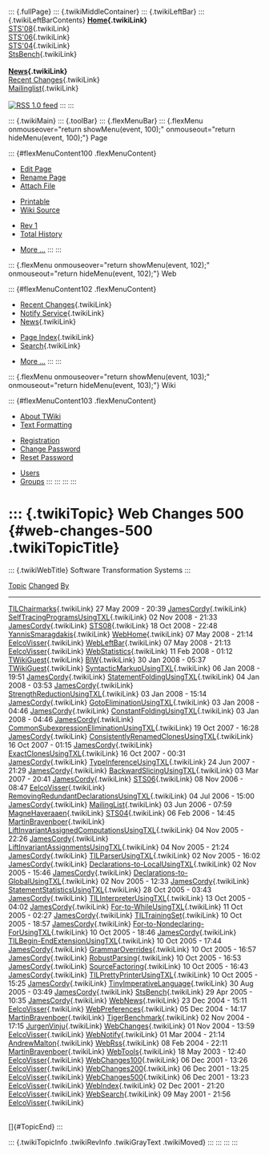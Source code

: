 ::: {.fullPage}
::: {.twikiMiddleContainer}
::: {.twikiLeftBar}
::: {.twikiLeftBarContents}
**[Home](WebHome){.twikiLink}**\
[STS\'08](STS08){.twikiLink}\
[STS\'06](http://www.program-transformation.org/Sts/STS06){.twikiLink}\
[STS\'04](STS04){.twikiLink}\
[StsBench](StsBench){.twikiLink}\
\
**[News](WebNews){.twikiLink}**\
[Recent Changes](WebChanges){.twikiLink}\
[Mailinglist](MailingList){.twikiLink}\
\
[![](../pub/rss.gif "RSS 1.0 feed")](WebRss@skin=rss)
:::
:::

::: {.twikiMain}
::: {.toolBar}
::: {.flexMenuBar}
::: {.flexMenu onmouseover="return showMenu(event, 100);" onmouseout="return hideMenu(event, 100);"}
Page

::: {#flexMenuContent100 .flexMenuContent}
-   [Edit
    Page](http://www.program-transformation.org/edit/Sts/WebChanges500?t=1536827765)
-   [Rename
    Page](http://www.program-transformation.org/rename/Sts/WebChanges500)
-   [Attach
    File](http://www.program-transformation.org/attach/Sts/WebChanges500)

<!-- -->

-   [Printable](http://www.program-transformation.org/view/Sts/WebChanges500?skin=print.pattern)
-   [Wiki
    Source](http://www.program-transformation.org/view/Sts/WebChanges500?skin=text&raw=on&contenttype=text/plain)

<!-- -->

-   [Rev
    1](http://www.program-transformation.org/view/Sts/WebChanges500?rev=1.1)
-   [Total
    History](http://www.program-transformation.org/rdiff/Sts/WebChanges500)

<!-- -->

-   [More
    \...](http://www.program-transformation.org/oops/Sts/WebChanges500?template=oopsmore&param1=1.1&param2=1.1)
:::
:::

::: {.flexMenu onmouseover="return showMenu(event, 102);" onmouseout="return hideMenu(event, 102);"}
Web

::: {#flexMenuContent102 .flexMenuContent}
-   [Recent Changes](WebChanges){.twikiLink}
-   [Notify Service](WebNotify){.twikiLink}
-   [News](WebNews){.twikiLink}

<!-- -->

-   [Page Index](WebIndex){.twikiLink}
-   [Search](WebSearch){.twikiLink}

<!-- -->

-   [More
    \...](http://www.program-transformation.org/oops/Sts/WebChanges500?template=oopsmore&param1=1.1&param2=1.1)
:::
:::

::: {.flexMenu onmouseover="return showMenu(event, 103);" onmouseout="return hideMenu(event, 103);"}
Wiki

::: {#flexMenuContent103 .flexMenuContent}
-   [About
    TWiki](http://www.program-transformation.org/view/TWiki/WebHome)
-   [Text
    Formatting](http://www.program-transformation.org/view/TWiki/TextFormattingRules)

<!-- -->

-   [Registration](http://www.program-transformation.org/view/TWiki/TWikiRegistration)
-   [Change
    Password](http://www.program-transformation.org/view/TWiki/ChangePassword)
-   [Reset
    Password](http://www.program-transformation.org/view/TWiki/ResetPassword)

<!-- -->

-   [Users](http://www.program-transformation.org/view/Main/TWikiUsers)
-   [Groups](http://www.program-transformation.org/view/Main/TWikiGroups)
:::
:::
:::
:::

::: {.twikiTopic}
Web Changes 500 {#web-changes-500 .twikiTopicTitle}
===============

::: {.twikiWebTitle}
Software Transformation Systems
:::

  [Topic](WebChanges500@sortcol=0&table=1&up=0#sorted_table "Sort by this column")                     [Changed](WebChanges500@sortcol=1&table=1&up=0#sorted_table "Sort by this column")   [By](WebChanges500@sortcol=2&table=1&up=0#sorted_table "Sort by this column")
  ---------------------------------------------------------------------------------------------------- ------------------------------------------------------------------------------------ -------------------------------------------------------------------------------
  [TILChairmarks](TILChairmarks){.twikiLink}                                                           27 May 2009 - 20:39                                                                  [JamesCordy](../Main/JamesCordy){.twikiLink}
  [SelfTracingProgramsUsingTXL](SelfTracingProgramsUsingTXL){.twikiLink}                               02 Nov 2008 - 21:33                                                                  [JamesCordy](../Main/JamesCordy){.twikiLink}
  [STS08](STS08){.twikiLink}                                                                           18 Oct 2008 - 22:48                                                                  [YannisSmaragdakis](../Main/YannisSmaragdakis){.twikiLink}
  [WebHome](WebHome){.twikiLink}                                                                       07 May 2008 - 21:14                                                                  [EelcoVisser](../Main/EelcoVisser){.twikiLink}
  [WebLeftBar](WebLeftBar){.twikiLink}                                                                 07 May 2008 - 21:13                                                                  [EelcoVisser](../Main/EelcoVisser){.twikiLink}
  [WebStatistics](WebStatistics){.twikiLink}                                                           11 Feb 2008 - 01:12                                                                  [TWikiGuest](../Main/TWikiGuest){.twikiLink}
  [BlW](BlW){.twikiLink}                                                                               30 Jan 2008 - 05:37                                                                  [TWikiGuest](../Main/TWikiGuest){.twikiLink}
  [SyntacticMarkupUsingTXL](SyntacticMarkupUsingTXL){.twikiLink}                                       06 Jan 2008 - 19:51                                                                  [JamesCordy](../Main/JamesCordy){.twikiLink}
  [StatementFoldingUsingTXL](StatementFoldingUsingTXL){.twikiLink}                                     04 Jan 2008 - 03:53                                                                  [JamesCordy](../Main/JamesCordy){.twikiLink}
  [StrengthReductionUsingTXL](StrengthReductionUsingTXL){.twikiLink}                                   03 Jan 2008 - 15:14                                                                  [JamesCordy](../Main/JamesCordy){.twikiLink}
  [GotoEliminationUsingTXL](GotoEliminationUsingTXL){.twikiLink}                                       03 Jan 2008 - 04:46                                                                  [JamesCordy](../Main/JamesCordy){.twikiLink}
  [ConstantFoldingUsingTXL](ConstantFoldingUsingTXL){.twikiLink}                                       03 Jan 2008 - 04:46                                                                  [JamesCordy](../Main/JamesCordy){.twikiLink}
  [CommonSubexpressionEliminationUsingTXL](CommonSubexpressionEliminationUsingTXL){.twikiLink}         19 Oct 2007 - 16:28                                                                  [JamesCordy](../Main/JamesCordy){.twikiLink}
  [ConsistentlyRenamedClonesUsingTXL](ConsistentlyRenamedClonesUsingTXL){.twikiLink}                   16 Oct 2007 - 01:15                                                                  [JamesCordy](../Main/JamesCordy){.twikiLink}
  [ExactClonesUsingTXL](ExactClonesUsingTXL){.twikiLink}                                               16 Oct 2007 - 00:31                                                                  [JamesCordy](../Main/JamesCordy){.twikiLink}
  [TypeInferenceUsingTXL](TypeInferenceUsingTXL){.twikiLink}                                           24 Jun 2007 - 21:29                                                                  [JamesCordy](../Main/JamesCordy){.twikiLink}
  [BackwardSlicingUsingTXL](BackwardSlicingUsingTXL){.twikiLink}                                       03 Mar 2007 - 20:41                                                                  [JamesCordy](../Main/JamesCordy){.twikiLink}
  [STS06](http://www.program-transformation.org/Sts/STS06){.twikiLink}                                 08 Nov 2006 - 08:47                                                                  [EelcoVisser](../Main/EelcoVisser){.twikiLink}
  [RemovingRedundantDeclarationsUsingTXL](RemovingRedundantDeclarationsUsingTXL){.twikiLink}           04 Jul 2006 - 15:00                                                                  [JamesCordy](../Main/JamesCordy){.twikiLink}
  [MailingList](MailingList){.twikiLink}                                                               03 Jun 2006 - 07:59                                                                  [MagneHaveraaen](../Main/MagneHaveraaen){.twikiLink}
  [STS04](STS04){.twikiLink}                                                                           06 Feb 2006 - 14:45                                                                  [MartinBravenboer](../Main/MartinBravenboer){.twikiLink}
  [LiftInvariantAssignedComputationsUsingTXL](LiftInvariantAssignedComputationsUsingTXL){.twikiLink}   04 Nov 2005 - 22:26                                                                  [JamesCordy](../Main/JamesCordy){.twikiLink}
  [LiftInvariantAssignmentsUsingTXL](LiftInvariantAssignmentsUsingTXL){.twikiLink}                     04 Nov 2005 - 21:24                                                                  [JamesCordy](../Main/JamesCordy){.twikiLink}
  [TILParserUsingTXL](TILParserUsingTXL){.twikiLink}                                                   02 Nov 2005 - 16:02                                                                  [JamesCordy](../Main/JamesCordy){.twikiLink}
  [Declarations-to-LocalUsingTXL](Declarations-to-LocalUsingTXL){.twikiLink}                           02 Nov 2005 - 15:46                                                                  [JamesCordy](../Main/JamesCordy){.twikiLink}
  [Declarations-to-GlobalUsingTXL](Declarations-to-GlobalUsingTXL){.twikiLink}                         02 Nov 2005 - 12:33                                                                  [JamesCordy](../Main/JamesCordy){.twikiLink}
  [StatementStatisticsUsingTXL](StatementStatisticsUsingTXL){.twikiLink}                               28 Oct 2005 - 03:43                                                                  [JamesCordy](../Main/JamesCordy){.twikiLink}
  [TILInterpreterUsingTXL](TILInterpreterUsingTXL){.twikiLink}                                         13 Oct 2005 - 04:02                                                                  [JamesCordy](../Main/JamesCordy){.twikiLink}
  [For-to-WhileUsingTXL](For-to-WhileUsingTXL){.twikiLink}                                             11 Oct 2005 - 02:27                                                                  [JamesCordy](../Main/JamesCordy){.twikiLink}
  [TILTrainingSet](TILTrainingSet){.twikiLink}                                                         10 Oct 2005 - 18:57                                                                  [JamesCordy](../Main/JamesCordy){.twikiLink}
  [For-to-Nondeclaring-ForUsingTXL](For-to-Nondeclaring-ForUsingTXL){.twikiLink}                       10 Oct 2005 - 18:46                                                                  [JamesCordy](../Main/JamesCordy){.twikiLink}
  [TILBegin-EndExtensionUsingTXL](TILBegin-EndExtensionUsingTXL){.twikiLink}                           10 Oct 2005 - 17:44                                                                  [JamesCordy](../Main/JamesCordy){.twikiLink}
  [GrammarOverrides](GrammarOverrides){.twikiLink}                                                     10 Oct 2005 - 16:57                                                                  [JamesCordy](../Main/JamesCordy){.twikiLink}
  [RobustParsing](RobustParsing){.twikiLink}                                                           10 Oct 2005 - 16:53                                                                  [JamesCordy](../Main/JamesCordy){.twikiLink}
  [SourceFactoring](SourceFactoring){.twikiLink}                                                       10 Oct 2005 - 16:43                                                                  [JamesCordy](../Main/JamesCordy){.twikiLink}
  [TILPrettyPrinterUsingTXL](TILPrettyPrinterUsingTXL){.twikiLink}                                     10 Oct 2005 - 15:25                                                                  [JamesCordy](../Main/JamesCordy){.twikiLink}
  [TinyImperativeLanguage](TinyImperativeLanguage){.twikiLink}                                         30 Aug 2005 - 03:49                                                                  [JamesCordy](../Main/JamesCordy){.twikiLink}
  [StsBench](StsBench){.twikiLink}                                                                     29 Apr 2005 - 10:35                                                                  [JamesCordy](../Main/JamesCordy){.twikiLink}
  [WebNews](WebNews){.twikiLink}                                                                       23 Dec 2004 - 15:11                                                                  [EelcoVisser](../Main/EelcoVisser){.twikiLink}
  [WebPreferences](WebPreferences){.twikiLink}                                                         05 Dec 2004 - 14:17                                                                  [MartinBravenboer](../Main/MartinBravenboer){.twikiLink}
  [TigerBenchmark](TigerBenchmark){.twikiLink}                                                         02 Nov 2004 - 17:15                                                                  [JurgenVinju](../Main/JurgenVinju){.twikiLink}
  [WebChanges](WebChanges){.twikiLink}                                                                 01 Nov 2004 - 13:59                                                                  [EelcoVisser](../Main/EelcoVisser){.twikiLink}
  [WebNotify](WebNotify){.twikiLink}                                                                   01 Mar 2004 - 21:14                                                                  [AndrewMalton](../Main/AndrewMalton){.twikiLink}
  [WebRss](WebRss){.twikiLink}                                                                         08 Feb 2004 - 22:11                                                                  [MartinBravenboer](../Main/MartinBravenboer){.twikiLink}
  [WebTools](WebTools){.twikiLink}                                                                     18 May 2003 - 12:40                                                                  [EelcoVisser](../Main/EelcoVisser){.twikiLink}
  [WebChanges100](WebChanges100){.twikiLink}                                                           06 Dec 2001 - 13:26                                                                  [EelcoVisser](../Main/EelcoVisser){.twikiLink}
  [WebChanges200](WebChanges200){.twikiLink}                                                           06 Dec 2001 - 13:25                                                                  [EelcoVisser](../Main/EelcoVisser){.twikiLink}
  [WebChanges500](WebChanges500){.twikiLink}                                                           06 Dec 2001 - 13:23                                                                  [EelcoVisser](../Main/EelcoVisser){.twikiLink}
  [WebIndex](WebIndex){.twikiLink}                                                                     02 Dec 2001 - 21:20                                                                  [EelcoVisser](../Main/EelcoVisser){.twikiLink}
  [WebSearch](WebSearch){.twikiLink}                                                                   09 May 2001 - 21:56                                                                  [EelcoVisser](../Main/EelcoVisser){.twikiLink}

\
[]{#TopicEnd}
:::

::: {.twikiTopicInfo .twikiRevInfo .twikiGrayText .twikiMoved}
:::
:::
:::
:::
